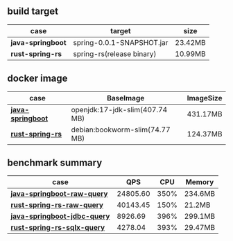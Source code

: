 ## build target

| case                 | target                          | size          |
|----------------------|---------------------------------|---------------|
| **java-springboot**  | spring-0.0.1-SNAPSHOT.jar       | 23.42MB       |
| **rust-spring-rs**   | spring-rs(release binary)       | 10.99MB       |

## docker image

| case                                                  | BaseImage                       | ImageSize      |
|-------------------------------------------------------|---------------------------------|----------------|
| [**java-springboot**](./java-spring-boot/Dockerfile)  | openjdk:17-jdk-slim(407.74 MB)  | 431.17MB       |
| [**rust-spring-rs**](./spring-rs/Dockerfile)          | debian:bookworm-slim(74.77 MB)  | 124.37MB       |

## benchmark summary

| case                                                                       | QPS      | CPU  | Memory  |
|----------------------------------------------------------------------------|----------|------|---------|
| [**java-springboot-raw-query**](./java-spring-boot/README.md#raw-query)    | 24805.60 | 350% | 234.6MB |
| [**rust-spring-rs-raw-query**](./spring-rs/README.md#raw-query)            | 40143.45 | 150% | 21.2MB  |
| [**java-springboot-jdbc-query**](./java-spring-boot/README.md#mysql-query) | 8926.69  | 396% | 299.1MB |
| [**rust-spring-rs-sqlx-query**](./spring-rs/README.md#mysql-query)         | 4278.04  | 393% | 29.47MB |

